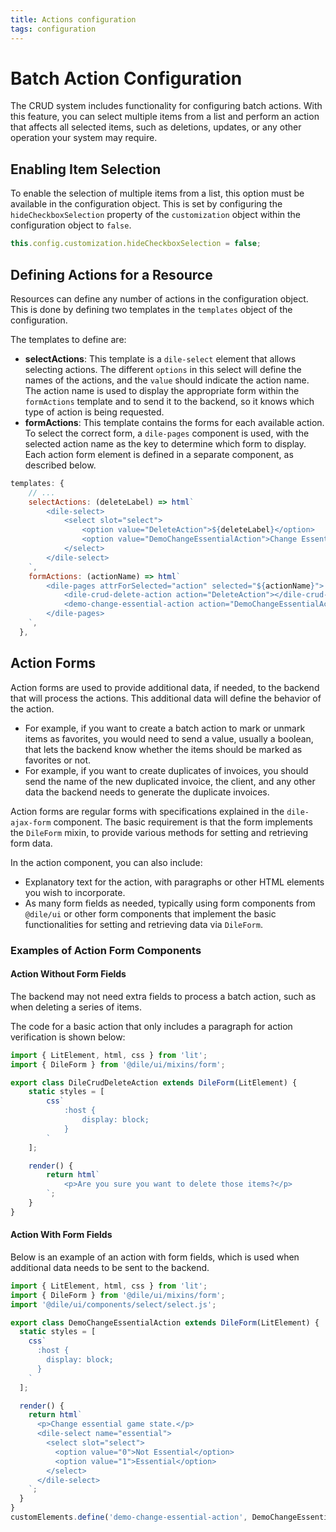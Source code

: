 ```yaml
---
title: Actions configuration
tags: configuration
---
```


# Batch Action Configuration

The CRUD system includes functionality for configuring batch actions. With this feature, you can select multiple items from a list and perform an action that affects all selected items, such as deletions, updates, or any other operation your system may require.

## Enabling Item Selection

To enable the selection of multiple items from a list, this option must be available in the configuration object. This is set by configuring the `hideCheckboxSelection` property of the `customization` object within the configuration object to `false`.

```javascript
this.config.customization.hideCheckboxSelection = false;
```

## Defining Actions for a Resource

Resources can define any number of actions in the configuration object. This is done by defining two templates in the `templates` object of the configuration.

The templates to define are:

- **selectActions**: This template is a `dile-select` element that allows selecting actions. The different `options` in this select will define the names of the actions, and the `value` should indicate the action name. The action name is used to display the appropriate form within the `formActions` template and to send it to the backend, so it knows which type of action is being requested.
- **formActions**: This template contains the forms for each available action. To select the correct form, a `dile-pages` component is used, with the selected action name as the key to determine which form to display. Each action form element is defined in a separate component, as described below.

```javascript
templates: {
    // ...
    selectActions: (deleteLabel) => html`
        <dile-select>
            <select slot="select">
                <option value="DeleteAction">${deleteLabel}</option>
                <option value="DemoChangeEssentialAction">Change Essential</option>
            </select>
        </dile-select>
    `,
    formActions: (actionName) => html`
        <dile-pages attrForSelected="action" selected="${actionName}">
            <dile-crud-delete-action action="DeleteAction"></dile-crud-delete-action>
            <demo-change-essential-action action="DemoChangeEssentialAction"></demo-change-essential-action>
        </dile-pages>
    `,
  },
```

## Action Forms

Action forms are used to provide additional data, if needed, to the backend that will process the actions. This additional data will define the behavior of the action.

- For example, if you want to create a batch action to mark or unmark items as favorites, you would need to send a value, usually a boolean, that lets the backend know whether the items should be marked as favorites or not.
- For example, if you want to create duplicates of invoices, you should send the name of the new duplicated invoice, the client, and any other data the backend needs to generate the duplicate invoices.

Action forms are regular forms with specifications explained in the `dile-ajax-form` component. The basic requirement is that the form implements the `DileForm` mixin, to provide various methods for setting and retrieving form data.

In the action component, you can also include:

- Explanatory text for the action, with paragraphs or other HTML elements you wish to incorporate.
- As many form fields as needed, typically using form components from `@dile/ui` or other form components that implement the basic functionalities for setting and retrieving data via `DileForm`.

### Examples of Action Form Components

#### Action Without Form Fields

The backend may not need extra fields to process a batch action, such as when deleting a series of items.

The code for a basic action that only includes a paragraph for action verification is shown below:

```javascript
import { LitElement, html, css } from 'lit';
import { DileForm } from '@dile/ui/mixins/form';

export class DileCrudDeleteAction extends DileForm(LitElement) {
    static styles = [
        css`
            :host {
                display: block;
            }
        `
    ];

    render() {
        return html`
            <p>Are you sure you want to delete those items?</p>
        `;
    }
}
```

#### Action With Form Fields

Below is an example of an action with form fields, which is used when additional data needs to be sent to the backend.

```javascript
import { LitElement, html, css } from 'lit';
import { DileForm } from '@dile/ui/mixins/form';
import '@dile/ui/components/select/select.js';

export class DemoChangeEssentialAction extends DileForm(LitElement) {
  static styles = [
    css`
      :host {
        display: block;
      }
    `
  ];

  render() {
    return html`
      <p>Change essential game state.</p>
      <dile-select name="essential">
        <select slot="select">
          <option value="0">Not Essential</option>
          <option value="1">Essential</option>
        </select>
      </dile-select>
    `;
  }
}
customElements.define('demo-change-essential-action', DemoChangeEssentialAction);
```